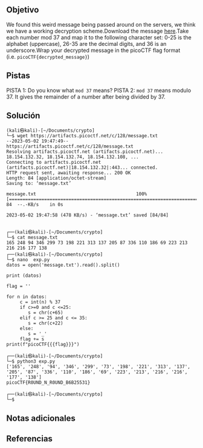 ## Objetivo
We found this weird message being passed around on the servers, we think we have a working decryption scheme.Download the message [here](https://artifacts.picoctf.net/c/128/message.txt).Take each number mod 37 and map it to the following character set: 0-25 is the alphabet (uppercase), 26-35 are the decimal digits, and 36 is an underscore.Wrap your decrypted message in the picoCTF flag format (i.e. `picoCTF{decrypted_message}`)
## Pistas
PISTA 1:
Do you know what `mod 37` means?
PISTA 2:
`mod 37` means modulo 37. It gives the remainder of a number after being divided by 37.
## Solución
```
(kali㉿kali)-[~/Documents/crypto]
└─$ wget https://artifacts.picoctf.net/c/128/message.txt                                   
--2023-05-02 19:47:49--  https://artifacts.picoctf.net/c/128/message.txt
Resolving artifacts.picoctf.net (artifacts.picoctf.net)... 18.154.132.32, 18.154.132.74, 18.154.132.108, ...
Connecting to artifacts.picoctf.net (artifacts.picoctf.net)|18.154.132.32|:443... connected.
HTTP request sent, awaiting response... 200 OK
Length: 84 [application/octet-stream]
Saving to: ‘message.txt’

message.txt                                     100%[======================================================================================================>]      84  --.-KB/s    in 0s      

2023-05-02 19:47:58 (478 KB/s) - ‘message.txt’ saved [84/84]

                                                                                                                                                                                               
┌──(kali㉿kali)-[~/Documents/crypto]
└─$ cat message.txt 
165 248 94 346 299 73 198 221 313 137 205 87 336 110 186 69 223 213 216 216 177 138                                                                                                                                                                                                
┌──(kali㉿kali)-[~/Documents/crypto]
└─$ nano  exp.py 
datos = open('message.txt').read().split()

print (datos)

flag = ''

for n in datos:
     c = int(n) % 37
     if c>=0 and c <=25:
        s = chr(c+65)
     elif c >= 25 and c <= 35:
        s = chr(c+22)
     else:
        s = '_'
     flag += s
print(f"picoCTF{{{flag}}}")
                                                                                                                                                                                               
┌──(kali㉿kali)-[~/Documents/crypto]
└─$ python3 exp.py 
['165', '248', '94', '346', '299', '73', '198', '221', '313', '137', '205', '87', '336', '110', '186', '69', '223', '213', '216', '216', '177', '138']
picoCTF{R0UND_N_R0UND_B6B25531}
                                                                                                                                                                                               
┌──(kali㉿kali)-[~/Documents/crypto]
└─$ 

```

## Notas adicionales

## Referencias